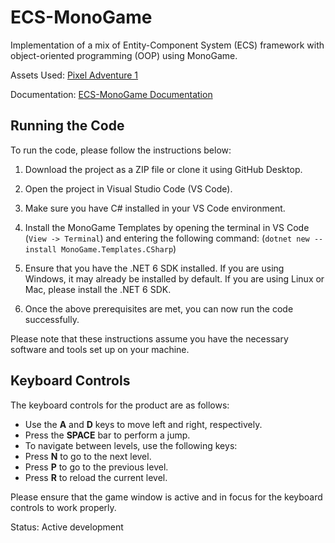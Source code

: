 # ECS-MonoGame

Implementation of a mix of Entity-Component System (ECS) framework with object-oriented programming (OOP) using MonoGame.

Assets Used: [Pixel Adventure 1](https://pixelfrog-assets.itch.io/pixel-adventure-1)

Documentation: [ECS-MonoGame Documentation](https://dreamystranger.github.io/ECS-MonoGame/annotated.html)

## Running the Code

To run the code, please follow the instructions below:

1. Download the project as a ZIP file or clone it using GitHub Desktop.
2. Open the project in Visual Studio Code (VS Code).
3. Make sure you have C# installed in your VS Code environment.
4. Install the MonoGame Templates by opening the terminal in VS Code (`View -> Terminal`) and entering the following command: (`dotnet new --install MonoGame.Templates.CSharp`)

5. Ensure that you have the .NET 6 SDK installed. If you are using Windows, it may already be installed by default. If you are using Linux or Mac, please install the .NET 6 SDK.
6. Once the above prerequisites are met, you can now run the code successfully.

Please note that these instructions assume you have the necessary software and tools set up on your machine.

## Keyboard Controls

The keyboard controls for the product are as follows:

- Use the **A** and **D** keys to move left and right, respectively.
- Press the **SPACE** bar to perform a jump.
- To navigate between levels, use the following keys:
- Press **N** to go to the next level.
- Press **P** to go to the previous level.
- Press **R** to reload the current level.

Please ensure that the game window is active and in focus for the keyboard controls to work properly.

Status: Active development
